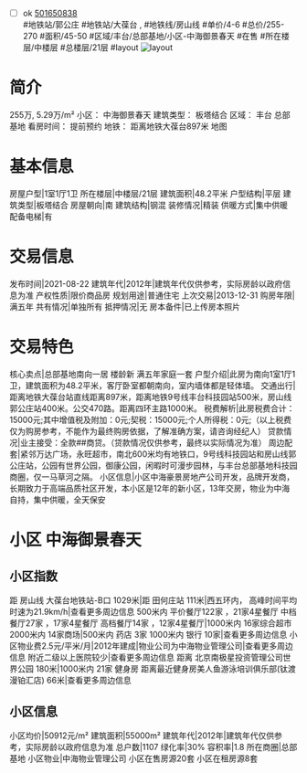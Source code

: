 - [ ] ok [501650838](https://bj.5i5j.com/ershoufang/501650838.html)  
 #地铁站/郭公庄 #地铁站/大葆台 ,  #地铁线/房山线
#单价/4-6 #总价/255-270 #面积/45-50   #区域/丰台/总部基地/小区-中海御景春天 #在售 #所在楼层/中楼层 #总楼层/21层 #layout 
![layout](http://image2a.5i5j.com/bdir/layout/502415.jpg_P5.jpg) 
# 简介 
 255万,  5.29万/m² 
小区： 中海御景春天
建筑类型： 板塔结合
区域： 丰台 总部基地
看房时间： 提前预约
地铁： 距离地铁大葆台897米 地图
# 基本信息 
 房屋户型|1室1厅1卫
所在楼层|中楼层/21层
建筑面积|48.2平米
户型结构|平层
建筑类型|板塔结合
房屋朝向|南
建筑结构|钢混
装修情况|精装
供暖方式|集中供暖
配备电梯|有
# 交易信息 
 发布时间|2021-08-22
建筑年代|2012年|建筑年代仅供参考，实际房龄以政府信息为准
产权性质|限价商品房
规划用途|普通住宅
上次交易|2013-12-31
购房年限|满五年
共有情况|单独所有
抵押情况|无
房本备件|已上传房本照片
# 交易特色 
 核心卖点|总部基地南向一居 楼龄新 满五年家庭一套
户型介绍|此房为南向1室1厅1卫，建筑面积为48.2平米，客厅卧室都朝南向，室内墙体都是轻体墙。
交通出行|距离地铁大葆台站直线距离897米，距离地铁9号线丰台科技园站500米，房山线郭公庄站400米。公交470路。距离四环主路1000米。
税费解析|此房税费合计：15000元;其中增值税及附加：0元;契税：15000元;个人所得税：0元;（以上税费仅为购房参考，不能作为最终购房依据，了解准确方案，请咨询经纪人）
贷款情况|业主接受：全款##商贷。（贷款情况仅供参考，最终以实际情况为准）
周边配套|紧邻万达广场，永旺超市，南北600米均有地铁口，9号线科技园站和房山线郭公庄站，公园有世界公园，御康公园，闲暇时可漫步园林，与丰台总部基地科技园商圈，仅一马草河之隔。
小区信息|小区中海豪景房地产公司开发，品牌开发商，长期致力于高端品质社区开发，本小区是12年的新小区，13年交房，物业为中海自持，集中供暖，全天保安
# 小区 中海御景春天
## 小区指数 
 距 房山线 大葆台地铁站-B口 1029米|距 田何庄站 111米|西五环内， 高峰时间平均时速为21.9km/h|查看更多周边信息
500米内 平价餐厅122家 ，21家4星餐厅
中档餐厅27家 ，17家4星餐厅
高档餐厅14家 ，12家4星餐厅|1000米内 16家综合超市
2000米内 14家商场|500米内 药店 3家
1000米内 银行 10家|查看更多周边信息
小区物业费2.5元/平米/月|2012年建成|物业公司为中海物业管理公司|查看更多周边信息
附近二级以上医院较少|查看更多周边信息
距离 北京南极星投资管理公司世界公园 180米|1000米内 21家 健身房
距离最近健身房美人鱼游泳培训俱乐部(钛渡漫铂汇店) 66米|查看更多周边信息
## 小区信息 
 小区均价|50912元/m²
建筑面积|55000m²
建筑年代|2012年|建筑年代仅供参考，实际房龄以政府信息为准
总户数|1107
绿化率|30%
容积率|1.8
所在商圈|总部基地
小区物业|中海物业管理公司
小区在售房源20套
小区在租房源8套

